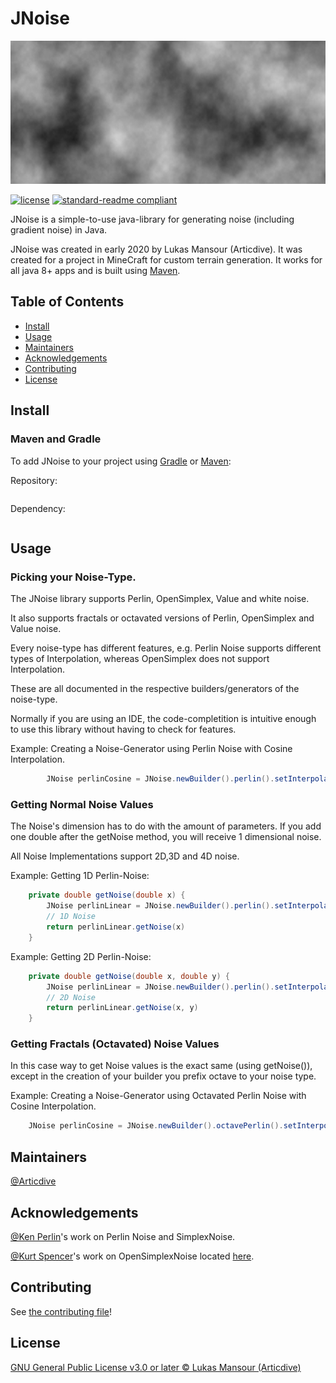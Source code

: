 # JNoise
![banner](banner.png)

[![license](https://img.shields.io/github/license/articdive/JNoise.svg)](../LICENSE)
[![standard-readme compliant](https://img.shields.io/badge/readme%20style-standard-brightgreen.svg?style=flat-square)](https://github.com/RichardLitt/standard-readme)

JNoise is a simple-to-use java-library for generating noise (including gradient noise) in Java.

JNoise was created in early 2020 by Lukas Mansour (Articdive). It was created for a project in MineCraft for custom terrain generation. It works for all java 8+ apps and is built using [Maven](http://maven.apache.org/).

## Table of Contents
- [Install](#install)
- [Usage](#usage)
- [Maintainers](#maintainers)
- [Acknowledgements](#acknowledgements)
- [Contributing](#contributing)
- [License](#license)

## Install
### Maven and Gradle
To add JNoise to your project using [Gradle](https://gradle.org/) or [Maven](http://maven.apache.org/):

Repository:
```

```
Dependency:
```

```
## Usage

### Picking your Noise-Type.
The JNoise library supports Perlin, OpenSimplex, Value and white noise.

It also supports fractals or octavated versions of Perlin, OpenSimplex and Value noise.

Every noise-type has different features, e.g. Perlin Noise supports different types of Interpolation, whereas OpenSimplex does not support Interpolation.

These are all documented in the respective builders/generators of the noise-type.

Normally if you are using an IDE, the code-completition is intuitive enough to use this library without having to check for features.

Example: Creating a Noise-Generator using Perlin Noise with Cosine Interpolation.
```java
        JNoise perlinCosine = JNoise.newBuilder().perlin().setInterpolationType(InterpolationType.COSINE).setSeed(1729).build();
```

### Getting Normal Noise Values
The Noise's dimension has to do with the amount of parameters. If you add one double after the getNoise method, you will receive 1 dimensional noise.

All Noise Implementations support 2D,3D and 4D noise.

Example: Getting 1D Perlin-Noise:
```java
    private double getNoise(double x) {
        JNoise perlinLinear = JNoise.newBuilder().perlin().setInterpolationType(InterpolationType.LINEAR).setSeed(1629).build();
        // 1D Noise
        return perlinLinear.getNoise(x)
    }
```
Example: Getting 2D Perlin-Noise:
```java
    private double getNoise(double x, double y) {
        JNoise perlinLinear = JNoise.newBuilder().perlin().setInterpolationType(InterpolationType.LINEAR).setSeed(1629).build();
        // 2D Noise
        return perlinLinear.getNoise(x, y)
    }
```

### Getting Fractals (Octavated) Noise Values
In this case way to get Noise values is the exact same (using getNoise()), except in the creation of your builder you prefix octave to your noise type.

Example: Creating a Noise-Generator using Octavated Perlin Noise with Cosine Interpolation.
```java
    JNoise perlinCosine = JNoise.newBuilder().octavePerlin().setInterpolationType(InterpolationType.COSINE).setSeed(1629).setOctaves(4).setPersistence(0.5).setLacunarity(0.5).build();
```

## Maintainers
[@Articdive](https://www.github.com/Articdive/)

## Acknowledgements
[@Ken Perlin](https://mrl.nyu.edu/~perlin/)'s work on Perlin Noise and SimplexNoise.

[@Kurt Spencer](https://www.github.com/KDotJpg)'s work on OpenSimplexNoise located [here](https://gist.github.com/KdotJPG/b1270127455a94ac5d19).

## Contributing
See [the contributing file](CONTRIBUTING.md)!

## License
[GNU General Public License v3.0 or later © Lukas Mansour (Articdive) ](../LICENSE)